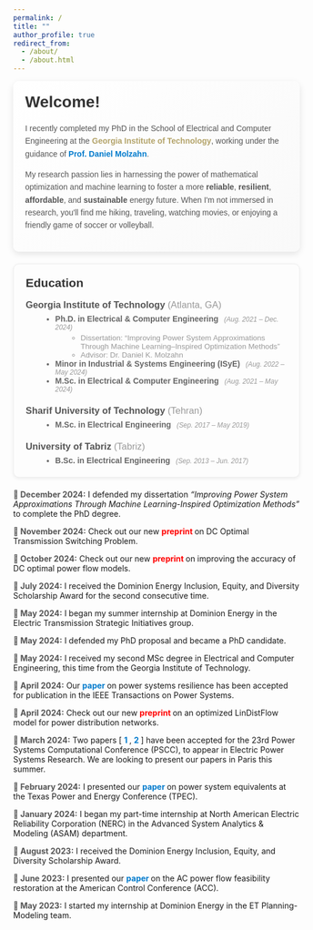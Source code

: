 ```yaml
---
permalink: /
title: ""
author_profile: true
redirect_from: 
  - /about/
  - /about.html
---
```


<div style="
  background: linear-gradient(135deg, #ffffff 0%, #f9f9f9 100%);
  padding: 1.5em;
  border-radius: 10px;
  box-shadow: 0 4px 12px rgba(0,0,0,0.1);
  font-family: Arial, sans-serif;
  margin-bottom: 1.5em;
">
  <h1 style="margin-top:0; font-weight:600; color:#333;">
    Welcome!
  </h1>
  <p style="color:#555; line-height:1.6;">
    I recently completed my PhD in the School of Electrical and Computer Engineering at the
    <span style="color:#B3A369; font-weight:bold;">Georgia Institute of Technology</span>, working under the guidance of
    <a href="https://molzahn.github.io/index.html" style="color:#007acc; text-decoration:none; font-weight:bold;" target="_blank">
      Prof. Daniel Molzahn</a>.
  </p>
  <p style="color:#555; line-height:1.6;">
    My research passion lies in harnessing the power of mathematical optimization 
    and machine learning to foster a more 
    <strong>reliable</strong>, 
    <strong>resilient</strong>, 
    <strong>affordable</strong>, 
    and 
    <strong>sustainable</strong> 
    energy future.
    When I'm not immersed in research, you'll find me hiking, traveling, 
    watching movies, or enjoying a friendly game of soccer or volleyball.
  </p>
</div>


<div style="
  background: #fdfdfd;
  padding: 1.5em;
  border: 1px solid #eee;
  border-radius: 10px;
  box-shadow: 0 2px 6px rgba(0,0,0,0.07);
  font-family: Arial, sans-serif;
  margin-bottom: 1.5em;
">
  <h2 style="margin-top:0; color:#333;">Education</h2>

  <!-- Georgia Tech Section -->
  <div style="margin-bottom: 1.5em;">
    <h3 style="margin:0; color:#555;">
      Georgia Institute of Technology 
      <span style="font-weight: normal; color: #999;">(Atlanta, GA)</span>
    </h3>
    <ul style="list-style: disc; margin: 0.5em 0 0 2em; color:#666;">
      <li>
        <strong>Ph.D. in Electrical &amp; Computer Engineering</strong>
        <span style="font-size:0.85em; font-style:italic; color:#999; margin-left:0.5em;">
          (Aug. 2021 – Dec. 2024)
        </span>
        <ul style="list-style: circle; margin: 0.25em 0 0 1.5em;">
          <li style="color:#999; font-size:0.95em;">
            Dissertation: <q>Improving Power System Approximations Through Machine Learning–Inspired Optimization Methods</q>
          </li>
          <li style="color:#999; font-size:0.95em;">
            Advisor: Dr. Daniel K. Molzahn
          </li>
        </ul>
      </li>
      <li>
        <strong>Minor in Industrial &amp; Systems Engineering (ISyE)</strong>
        <span style="font-size:0.85em; font-style:italic; color:#999; margin-left:0.5em;">
          (Aug. 2022 – May 2024)
        </span>
      </li>
      <li>
        <strong>M.Sc. in Electrical &amp; Computer Engineering</strong>
        <span style="font-size:0.85em; font-style:italic; color:#999; margin-left:0.5em;">
          (Aug. 2021 – May 2024)
        </span>
      </li>
    </ul>
  </div>

  <!-- Sharif University Section -->
  <div style="margin-bottom: 1.5em;">
    <h3 style="margin:0; color:#555;">
      Sharif University of Technology 
      <span style="font-weight: normal; color: #999;">(Tehran)</span>
    </h3>
    <ul style="list-style: disc; margin: 0.5em 0 0 2em; color:#666;">
      <li>
        <strong>M.Sc. in Electrical Engineering</strong>
        <span style="font-size:0.85em; font-style:italic; color:#999; margin-left:0.5em;">
          (Sep. 2017 – May 2019)
        </span>
        <br>
        <!--GPA: 4.00/4.00-->
        <span style="font-size:0.9em; color:#999;">
          <!--(2<span style="vertical-align: super;">nd</span> out of 19)-->
        </span>
      </li>
    </ul>
  </div>

  <!-- University of Tabriz Section -->
  <div>
    <h3 style="margin:0; color:#555;">
      University of Tabriz 
      <span style="font-weight: normal; color: #999;">(Tabriz)</span>
    </h3>
    <ul style="list-style: disc; margin: 0.5em 0 0 2em; color:#666;">
      <li>
        <strong>B.Sc. in Electrical Engineering</strong>
        <span style="font-size:0.85em; font-style:italic; color:#999; margin-left:0.5em;">
          (Sep. 2013 – Jun. 2017)
        </span>
        <br>
       <!-- GPA: 3.94/4.00-->
        <span style="font-size:0.9em; color:#999;">
          <!--(1<span style="vertical-align: super;">st</span> out of 200)-->
        </span>
      </li>
    </ul>
  </div>
</div>




  
<ul style="list-style-type:none; margin:0; padding:0;">
  
  <li style="margin-bottom:1em;">
    <span style="font-weight:bold; color:#555;">📅 December 2024:</span>
    I defended my dissertation 
    <em>“Improving Power System Approximations Through Machine Learning-Inspired Optimization Methods”</em>
    to complete the PhD degree.
  </li>

  <li style="margin-bottom:1em;">
    <span style="font-weight:bold; color:#555;">📅 November 2024:</span>
    Check out our new 
    <a href="https://arxiv.org/pdf/2411.10528" target="_blank" style="
      color:red; 
      font-weight:bold; 
      text-decoration:none;
    ">
      preprint
    </a>
    on DC Optimal Transmission Switching Problem.
  </li>

  <li style="margin-bottom:1em;">
    <span style="font-weight:bold; color:#555;">📅 October 2024:</span>
    Check out our new 
    <a href="https://arxiv.org/pdf/2410.11725" target="_blank" style="
      color:red; 
      font-weight:bold; 
      text-decoration:none;
    ">
      preprint
    </a>
    on improving the accuracy of DC optimal power flow models.
  </li>

  <li style="margin-bottom:1em;">
    <span style="font-weight:bold; color:#555;">📅 July 2024:</span>
    I received the Dominion Energy Inclusion, Equity, and Diversity Scholarship Award 
    for the second consecutive time.
  </li>

  <li style="margin-bottom:1em;">
    <span style="font-weight:bold; color:#555;">📅 May 2024:</span>
    I began my summer internship at Dominion Energy in the Electric Transmission 
    Strategic Initiatives group.
  </li>

  <li style="margin-bottom:1em;">
    <span style="font-weight:bold; color:#555;">📅 May 2024:</span>
    I defended my PhD proposal and became a PhD candidate.
  </li>

  <li style="margin-bottom:1em;">
    <span style="font-weight:bold; color:#555;">📅 May 2024:</span>
    I received my second MSc degree in Electrical and Computer Engineering,
    this time from the Georgia Institute of Technology.
  </li>

  <li style="margin-bottom:1em;">
    <span style="font-weight:bold; color:#555;">📅 April 2024:</span>
    Our 
    <a href="https://ieeexplore.ieee.org/document/10508102" target="_blank" style="
      color:#007acc; 
      font-weight:bold; 
      text-decoration:none;
    ">
      paper
    </a>
    on power systems resilience has been accepted for publication in 
    the IEEE Transactions on Power Systems.
  </li>

  <li style="margin-bottom:1em;">
    <span style="font-weight:bold; color:#555;">📅 April 2024:</span>
    Check out our new 
    <a href="https://arxiv.org/pdf/2404.05125" target="_blank" style="
      color:red; 
      font-weight:bold; 
      text-decoration:none;
    ">
      preprint
    </a>
    on an optimized LinDistFlow model for power distribution networks.
  </li>

  <li style="margin-bottom:1em;">
    <span style="font-weight:bold; color:#555;">📅 March 2024:</span>
    Two papers 
    [
      <a href="https://arxiv.org/pdf/2310.00447" target="_blank" style="
        color:#007acc; 
        font-weight:bold; 
        text-decoration:none;
      ">
        1
      </a>, 
      <a href="https://arxiv.org/pdf/2304.11418" target="_blank" style="
        color:#007acc; 
        font-weight:bold; 
        text-decoration:none;
      ">
        2
      </a>
    ]
    have been accepted for the 23rd Power Systems Computational Conference (PSCC), 
    to appear in Electric Power Systems Research. We are looking to present our papers 
    in Paris this summer.
  </li>

  <li style="margin-bottom:1em;">
    <span style="font-weight:bold; color:#555;">📅 February 2024:</span>
    I presented our 
    <a href="https://ieeexplore.ieee.org/abstract/document/10472173" target="_blank" style="
      color:#007acc; 
      font-weight:bold; 
      text-decoration:none;
    ">
      paper
    </a>
    on power system equivalents at the Texas Power and Energy Conference (TPEC).
  </li>

  <li style="margin-bottom:1em;">
    <span style="font-weight:bold; color:#555;">📅 January 2024:</span>
    I began my part-time internship at North American Electric Reliability Corporation (NERC) 
    in the Advanced System Analytics &amp; Modeling (ASAM) department.
  </li>

  <li style="margin-bottom:1em;">
    <span style="font-weight:bold; color:#555;">📅 August 2023:</span>
    I received the Dominion Energy Inclusion, Equity, and Diversity Scholarship Award.
  </li>

  <li style="margin-bottom:1em;">
    <span style="font-weight:bold; color:#555;">📅 June 2023:</span>
    I presented our 
    <a href="https://arxiv.org/pdf/2209.04399" target="_blank" style="
      color:#007acc; 
      font-weight:bold; 
      text-decoration:none;
    ">
      paper
    </a>
    on the AC power flow feasibility restoration at the American Control Conference (ACC).
  </li>

  <li style="margin-bottom:1em;">
    <span style="font-weight:bold; color:#555;">📅 May 2023:</span>
    I started my internship at Dominion Energy in the ET Planning-Modeling team.
  </li>

</ul>


<div style="width: 400px; margin: 0 auto;">
  <script
    type="text/javascript"
    id="clustrmaps"
    src="//clustrmaps.com/map_v2.js?cl=ffffff&w=400&t=tt&d=IOXQwQpSC0JvOPauXcqdxTU8zarkV5M0XYAfgrG4TXs"
  ></script>
</div>
